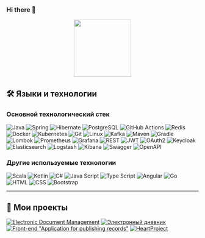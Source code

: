 ### Hi there 👋

<p align='center'>
   <a href="https://github-readme-stats.vercel.app/api?username=maksim25y&show_icons=true&count_private=true">
       <img height=150 src="https://github-readme-stats.vercel.app/api?username=maksim25y&show_icons=true&count_private=true"/></a>
</p>

## :hammer_and_wrench: Языки и технологии
### Основной технологический стек
![Java](https://img.shields.io/badge/Java-ED8B00?style=for-the-badge&logo=java&logoColor=white) 
![Spring](https://img.shields.io/badge/Spring-6DB33F?style=for-the-badge&logo=spring&logoColor=white) 
![Hibernate](https://img.shields.io/badge/Hibernate-59666C?style=for-the-badge&logo=hibernate&logoColor=white) 
![PostgreSQL](https://img.shields.io/badge/PostgreSQL-336791?style=for-the-badge&logo=postgresql&logoColor=white) 
![GitHub Actions](https://img.shields.io/badge/GitHub_Actions-2088FF?style=for-the-badge&logo=github&logoColor=white) 
![Redis](https://img.shields.io/badge/Redis-DC382D?style=for-the-badge&logo=redis&logoColor=white) 
![Docker](https://img.shields.io/badge/Docker-2496ED?style=for-the-badge&logo=docker&logoColor=white) 
![Kubernetes](https://img.shields.io/badge/Kubernetes-326CE5?style=for-the-badge&logo=kubernetes&logoColor=white) 
![Git](https://img.shields.io/badge/Git-F05032?style=for-the-badge&logo=git&logoColor=white) 
![Linux](https://img.shields.io/badge/Linux-FCC624?style=for-the-badge&logo=linux&logoColor=black) 
![Kafka](https://img.shields.io/badge/Apache_Kafka-231F20?style=for-the-badge&logo=apachekafka&logoColor=white) 
![Maven](https://img.shields.io/badge/Maven-C71A36?style=for-the-badge&logo=apachemaven&logoColor=white) 
![Gradle](https://img.shields.io/badge/Gradle-02303A?style=for-the-badge&logo=gradle&logoColor=white) 
![Lombok](https://img.shields.io/badge/Lombok-FF4088?style=for-the-badge) 
![Prometheus](https://img.shields.io/badge/Prometheus-E6522C?style=for-the-badge&logo=prometheus&logoColor=white) 
![Grafana](https://img.shields.io/badge/Grafana-F46800?style=for-the-badge&logo=grafana&logoColor=white) 
![REST](https://img.shields.io/badge/REST-000000?style=for-the-badge) 
![JWT](https://img.shields.io/badge/JWT-000000?style=for-the-badge) 
![OAuth2](https://img.shields.io/badge/OAuth2-4285F4?style=for-the-badge) 
![Keycloak](https://img.shields.io/badge/Keycloak-003366?style=for-the-badge&logo=keycloak&logoColor=white) 
![Elasticsearch](https://img.shields.io/badge/Elasticsearch-005571?style=for-the-badge&logo=elasticsearch&logoColor=white) 
![Logstash](https://img.shields.io/badge/Logstash-005571?style=for-the-badge&logo=logstash&logoColor=white) 
![Kibana](https://img.shields.io/badge/Kibana-005571?style=for-the-badge&logo=kibana&logoColor=white) 
![Swagger](https://img.shields.io/badge/Swagger-85EA2D?style=for-the-badge&logo=swagger&logoColor=white) 
![OpenAPI](https://img.shields.io/badge/OpenAPI-652B90?style=for-the-badge&logo=openapiinitiative&logoColor=white) 
### Другие используемые технологии
![Scala](https://img.shields.io/badge/Scala-ED8B00?style=for-the-badge&logo=scala&logoColor=white) 
![Kotlin](https://img.shields.io/badge/Kotlin-0095D5?style=for-the-badge&logo=kotlin&logoColor=white) 
![C#](https://img.shields.io/badge/C%23-239120?style=for-the-badge&logo=csharp&logoColor=white) 
![Java Script](https://img.shields.io/badge/JS-FCC624?style=for-the-badge&logo=javascript&logoColor=white) 
![Type Script](https://img.shields.io/badge/TypeScript-2496ED?style=for-the-badge&logo=typescript&logoColor=white) 
![Angular](https://img.shields.io/badge/Angular-F05032?style=for-the-badge&logo=angular&logoColor=white) 
![Go](https://img.shields.io/badge/GO-2496ED?style=for-the-badge&logo=go&logoColor=white) 
![HTML](https://img.shields.io/badge/HTML-F46800?style=for-the-badge&logo=html5&logoColor=white) 
![CSS](https://img.shields.io/badge/CSS-2088FF?style=for-the-badge&logo=css3&logoColor=white) 
![Bootstrap](https://img.shields.io/badge/Bootstrap-2496ED?style=for-the-badge&logo=bootstrap&logoColor=white) 

---

## 📂 Мои проекты
[![Electronic Document Management](https://github-readme-stats.vercel.app/api/pin/?username=maksim25y&repo=CaseLabProject&theme=radical)](https://github.com/maksim25y/CaseLabProject)
[![Электронный дневник](https://github-readme-stats.vercel.app/api/pin/?username=maksim25y&repo=ProjectNaumen&theme=radical)](https://github.com/maksim25y/ProjectNaumen)
[![Front-end "Application for publishing records"](https://github-readme-stats.vercel.app/api/pin/?username=maksim25y&repo=clientApp&theme=radical)](https://github.com/maksim25y/clientApp)
[![HeartProject](https://github-readme-stats.vercel.app/api/pin/?username=maksim25y&repo=HeartBackend&theme=radical)](https://github.com/maksim25y/HeartBackend)
